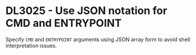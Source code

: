 # DL3025 - Use JSON notation for CMD and ENTRYPOINT

Specify `CMD` and `ENTRYPOINT` arguments using JSON array form to avoid shell
interpretation issues.
